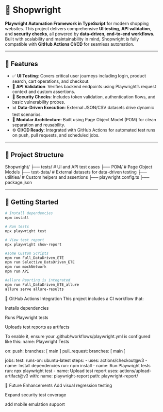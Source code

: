 # 🛒 Shopwright

**Playwright Automation Framework in TypeScript** for modern shopping websites. This project delivers comprehensive **UI testing**, **API validation**, and **security checks**, all powered by **data-driven, end-to-end workflows**. Built with scalability and maintainability in mind, Shopwright is fully compatible with **GitHub Actions CI/CD** for seamless automation.

---

## 🚀 Features

- ✅ **UI Testing**: Covers critical user journeys including login, product search, cart operations, and checkout.
- 🔌 **API Validation**: Verifies backend endpoints using Playwright’s request context and custom assertions.
- 🔐 **Security Checks**: Includes token validation, authentication flows, and basic vulnerability probes.
- 📊 **Data-Driven Execution**: External JSON/CSV datasets drive dynamic test scenarios.
- 🧱 **Modular Architecture**: Built using Page Object Model (POM) for clean separation and reusability.
- ⚙️ **CI/CD Ready**: Integrated with GitHub Actions for automated test runs on push, pull requests, and scheduled jobs.

---

## 📁 Project Structure
Shopwright/
├── tests/              # UI and API test cases
├── POM/                # Page Object Models
├── test-data/          # External datasets for data-driven testing
├── utilities/          # Custom helpers and assertions
├── playwright.config.ts
├── package.json


---

## 🧪 Getting Started

```bash
# Install dependencies
npm install

# Run tests
npx playwright test

# View test report
npx playwright show-report

#some Custom Scripts
npm run Full_DataDriven_ETE
npm run Selective_DataDriven_ETE
npm run mockNetwork
npm run API

#allure Reorting is integrated
npm run Full_DataDriven_ETE_allure
allure serve allure-results
```
🔄 GitHub Actions Integration
This project includes a CI workflow that:

Installs dependencies

Runs Playwright tests

Uploads test reports as artifacts

To enable it, ensure your .github/workflows/playwright.yml is configured like this:
name: Playwright Tests

on:
  push:
    branches: [ main ]
  pull_request:
    branches: [ main ]

jobs:
  test:
    runs-on: ubuntu-latest
    steps:
      - uses: actions/checkout@v3
      - name: Install dependencies
        run: npm install
      - name: Run Playwright tests
        run: npx playwright test
      - name: Upload test report
        uses: actions/upload-artifact@v3
        with:
          name: playwright-report
          path: playwright-report/


📌 Future Enhancements
Add visual regression testing

Expand security test coverage

add mobile emulation support




